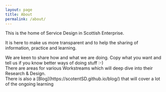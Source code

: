 ```yaml
---
layout: page
title: About
permalink: /about/
---
```

<div>
This is the home of Service Design in Scottish Enterprise.

It is here to make us more transparent and to help the sharing of information, practice and learning.
</div>

<div>
We are keen to share how and what we are doing. Copy what you want and tell us if you know better ways of doing stuff :-)
</div>

<div>
There are areas for various Workstreams which will deep dive into their Research & Design.
</div>

<div>
There is also a [Blog](https://scotentSD.github.io/blog/) that will cover a lot of the ongoing learning
</div>
